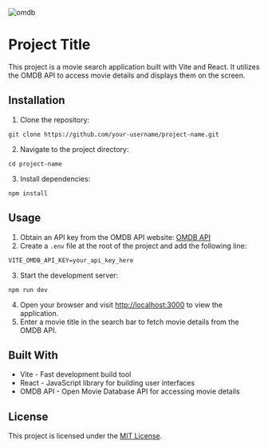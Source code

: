 ![omdb](https://github.com/IsraelBosun/omdbapi/assets/110021253/0a663692-1164-4bd0-a66d-cf19b2b1b610)

 
 <h1>Project Title</h1>

<p>This project is a movie search application built with Vite and React. It utilizes the OMDB API to access movie details and displays them on the screen.</p>

<h2>Installation</h2>

<ol>
  <li>Clone the repository:</li>
</ol>
<pre><code class="language-shell">git clone https://github.com/your-username/project-name.git</code></pre>

<ol start="2">
  <li>Navigate to the project directory:</li>
</ol>
<pre><code class="language-shell">cd project-name</code></pre>

<ol start="3">
  <li>Install dependencies:</li>
</ol>
<pre><code class="language-shell">npm install</code></pre>

<h2>Usage</h2>

<ol>
  <li>Obtain an API key from the OMDB API website: <a href="https://www.omdbapi.com/">OMDB API</a></li>
  <li>Create a <code>.env</code> file at the root of the project and add the following line:</li>
</ol>
<pre><code>VITE_OMDB_API_KEY=your_api_key_here</code></pre>

<ol start="3">
  <li>Start the development server:</li>
</ol>
<pre><code class="language-shell">npm run dev</code></pre>

<ol start="4">
  <li>Open your browser and visit <a href="http://localhost:3000">http://localhost:3000</a> to view the application.</li>
  <li>Enter a movie title in the search bar to fetch movie details from the OMDB API.</li>
</ol>

<h2>Built With</h2>

<ul>
  <li>Vite - Fast development build tool</li>
  <li>React - JavaScript library for building user interfaces</li>
  <li>OMDB API - Open Movie Database API for accessing movie details</li>
</ul>

<h2>License</h2>

<p>This project is licensed under the <a href="LICENSE">MIT License</a>.</p>

